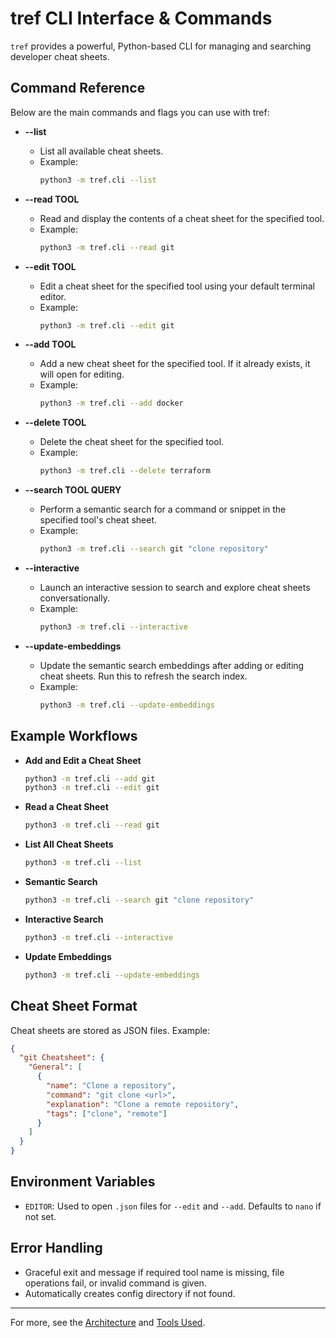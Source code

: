 # tref CLI Interface & Commands

`tref` provides a powerful, Python-based CLI for managing and searching developer cheat sheets.

## Command Reference

Below are the main commands and flags you can use with tref:

- **--list**
  - List all available cheat sheets.
  - Example:
    ```bash
    python3 -m tref.cli --list
    ```

- **--read TOOL**
  - Read and display the contents of a cheat sheet for the specified tool.
  - Example:
    ```bash
    python3 -m tref.cli --read git
    ```

- **--edit TOOL**
  - Edit a cheat sheet for the specified tool using your default terminal editor.
  - Example:
    ```bash
    python3 -m tref.cli --edit git
    ```

- **--add TOOL**
  - Add a new cheat sheet for the specified tool. If it already exists, it will open for editing.
  - Example:
    ```bash
    python3 -m tref.cli --add docker
    ```

- **--delete TOOL**
  - Delete the cheat sheet for the specified tool.
  - Example:
    ```bash
    python3 -m tref.cli --delete terraform
    ```

- **--search TOOL QUERY**
  - Perform a semantic search for a command or snippet in the specified tool's cheat sheet.
  - Example:
    ```bash
    python3 -m tref.cli --search git "clone repository"
    ```

- **--interactive**
  - Launch an interactive session to search and explore cheat sheets conversationally.
  - Example:
    ```bash
    python3 -m tref.cli --interactive
    ```

- **--update-embeddings**
  - Update the semantic search embeddings after adding or editing cheat sheets. Run this to refresh the search index.
  - Example:
    ```bash
    python3 -m tref.cli --update-embeddings
    ```

## Example Workflows

- **Add and Edit a Cheat Sheet**
  ```bash
  python3 -m tref.cli --add git
  python3 -m tref.cli --edit git
  ```

- **Read a Cheat Sheet**
  ```bash
  python3 -m tref.cli --read git
  ```

- **List All Cheat Sheets**
  ```bash
  python3 -m tref.cli --list
  ```

- **Semantic Search**
  ```bash
  python3 -m tref.cli --search git "clone repository"
  ```

- **Interactive Search**
  ```bash
  python3 -m tref.cli --interactive
  ```

- **Update Embeddings**
  ```bash
  python3 -m tref.cli --update-embeddings
  ```

## Cheat Sheet Format

Cheat sheets are stored as JSON files. Example:

```json
{
  "git Cheatsheet": {
    "General": [
      {
        "name": "Clone a repository",
        "command": "git clone <url>",
        "explanation": "Clone a remote repository",
        "tags": ["clone", "remote"]
      }
    ]
  }
}
```

## Environment Variables

- `EDITOR`: Used to open `.json` files for `--edit` and `--add`. Defaults to `nano` if not set.

## Error Handling

- Graceful exit and message if required tool name is missing, file operations fail, or invalid command is given.
- Automatically creates config directory if not found.

---

For more, see the [Architecture](./architecture.md) and [Tools Used](./tools.md). 